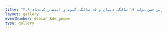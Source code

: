 ```yaml
---
title: "تصاویر جشن تولد ۱۹ سالگی دبیان و ۱۵ سالگی گنوم و انتشار کی‌دی‌ای ۴.۹"
layout: gallery
eventNumber: debian_kde_gnome
type: gallery
---
```

